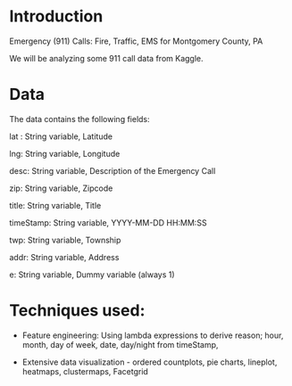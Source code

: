 # Introduction
Emergency (911) Calls: Fire, Traffic, EMS for Montgomery County, PA

We will be analyzing some 911 call data from Kaggle. 

# Data

The data contains the following fields:

lat : String variable, Latitude

lng: String variable, Longitude

desc: String variable, Description of the Emergency Call

zip: String variable, Zipcode

title: String variable, Title

timeStamp: String variable, YYYY-MM-DD HH:MM:SS

twp: String variable, Township

addr: String variable, Address

e: String variable, Dummy variable (always 1)

# Techniques used:

- Feature engineering: Using lambda expressions to derive reason; hour, month, day of week, date, day/night from timeStamp, 

- Extensive data visualization - ordered countplots, pie charts, lineplot, heatmaps, clustermaps, Facetgrid
